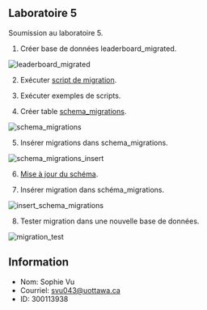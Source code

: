 ## Laboratoire 5

Soumission au laboratoire 5.

1. Créer base de données leaderboard_migrated.

![leaderboard_migrated](https://github.com/vusophie/csi2532_playground/blob/lab05/db/migrations/leaderboard_migrated.png)

2. Exécuter [script de migration](https://github.com/vusophie/csi2532_playground/blob/lab05/db/migrations/20210306140700-create-athletes.sql).

4. Exécuter exemples de scripts.

6. Créer table [schema_migrations](https://github.com/vusophie/csi2532_playground/blob/lab05/db/migrations/20210306141800-create-migrations.sql).

![schema_migrations](https://github.com/vusophie/csi2532_playground/blob/lab05/db/migrations/schema_migrated.png)

5. Insérer migrations dans schema_migrations.

![schema_migrations_insert](https://github.com/vusophie/csi2532_playground/blob/lab05/db/migrations/migration_insert_test1.png)

6. [Mise à jour du schéma](https://github.com/vusophie/csi2532_playground/blob/lab05/db/migrations/20210306142500-update-athletes.sql).

7. Insérer migration dans schéma_migrations.

![insert_schema_migrations](https://github.com/vusophie/csi2532_playground/blob/lab05/db/migrations/migration_insert_test2.png)

8. Tester migration dans une nouvelle base de données.

![migration_test](https://github.com/vusophie/csi2532_playground/blob/lab05/db/migrations/leaderboard_migrated_test.png)

## Information
* Nom: Sophie Vu
* Courriel: svu043@uottawa.ca
* ID: 300113938
